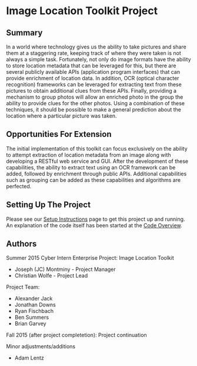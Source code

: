 # Image Location Toolkit Project

## Summary

In a world where technology gives us the ability to take pictures and share them at a staggering rate, keeping track of where they were taken is not always a simple task. Fortunately, not only do image formats have the ability to store location metadata that can be leveraged for this, but there are several publicly available APIs (application program interfaces) that can provide enrichment of location data. In addition, OCR (optical character recognition) frameworks can be leveraged for extracting text from these pictures to obtain additional clues from these APIs. Finally, providing a mechanism to group photos will allow an enriched photo in the group the ability to provide clues for the other photos. Using a combination of these techniques, it should be possible to make a general prediction about the location where a particular picture was taken.

## Opportunities For Extension

The initial implementation of this toolkit can focus exclusively on the ability to attempt extraction of location metadata from an image along with developing a RESTful web service and GUI. After the development of these capabilities, the ability to extract text using an OCR framework can be added, followed by enrichment through public APIs. Additional capabilities such as grouping can be added as these capabilities and algorithms are perfected.


## Setting Up The Project

Please see our [Setup Instructions](https://github.com/booz-allen-hamilton/image-location-toolkit/blob/master/SETUP_INSTRUCTIONS.md) page to get this project up and running.  An explanation of the code itself has been started at the [Code Overview](https://github.com/booz-allen-hamilton/image-location-toolkit/blob/master/CodeOverview.md).

## Authors

Summer 2015 Cyber Intern Enterprise Project: Image Location Toolkit

* Joseph (JC) Montminy - Project Manager
* Christian Wolfe -  Project Lead
 
Project Team:

* Alexander Jack
* Jonathan Downs
* Ryan Fischbach
* Ben Summers
* Brian Garvey

Fall 2015 (after project completetion): Project continuation 

Minor adjustments/additions
* Adam Lentz
